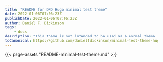 ```yaml
---
title: "README for DFD Hugo minimal test theme"
date: 2022-01-06T07:06:23Z
publishDate: 2022-01-06T07:06:23Z
author: Daniel F. Dickinson
tags:
    - docs
description: "This theme is not intended to be used as a normal theme. It is intended as a framework for creating minimal reproducible test cases."
toCanonical: https://github.com/danielfdickinson/minimal-test-theme-hugo-dfd/blob/main/README.md
---
```


{{< page-assets "README-minimal-test-theme.md" >}}
